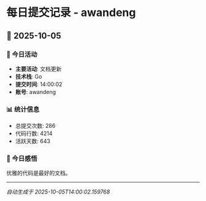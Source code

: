 # 每日提交记录 - awandeng

## 📅 2025-10-05

### 🎯 今日活动
- **主要活动**: 文档更新
- **技术栈**: Go
- **提交时间**: 14:00:02
- **账号**: awandeng

### 📊 统计信息
- 总提交次数: 286
- 代码行数: 4214
- 活跃天数: 643

### 💭 今日感悟
优雅的代码是最好的文档。

---
*自动生成于 2025-10-05T14:00:02.159768*
